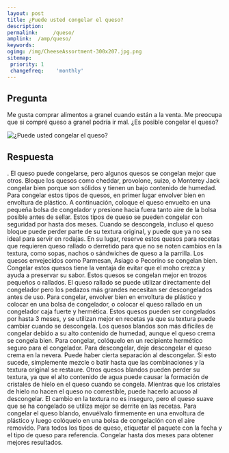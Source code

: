 ```yaml
---
layout: post
title: ¿Puede usted congelar el queso?  
description: 
permalink:     /queso/
amplink:  /amp/queso/
keywords: 
ogimg: /img/CheeseAssortment-300x207.jpg.png
sitemap:
 priority: 1
 changefreq:    'monthly'
---
```




## Pregunta

Me gusta comprar alimentos a granel cuando están a la venta. Me preocupa que si compré queso a granel podría ir mal. ¿Es posible congelar el queso?


![¿Puede usted congelar el queso?](https://sepuedecongelar.com/img/CheeseAssortment-300x207.jpg "¿Puede usted congelar el queso?" )


## Respuesta

.
 El queso puede congelarse, pero algunos quesos se congelan mejor que otros. Bloque los quesos como cheddar, provolone, suizo, o Monterey Jack congelar bien porque son sólidos y tienen un bajo contenido de humedad. Para congelar estos tipos de quesos, en primer lugar envolver bien en envoltura de plástico. A continuación, coloque el queso envuelto en una pequeña bolsa de congelador y presione hacia fuera tanto aire de la bolsa posible antes de sellar. Estos tipos de queso se pueden congelar con seguridad por hasta dos meses.
Cuando se descongela, incluso el queso bloque puede perder parte de su textura original, y puede que ya no sea ideal para servir en rodajas. En su lugar, reserve estos quesos para recetas que requieren queso rallado o derretido para que no se noten cambios en la textura, como sopas, nachos o sándwiches de queso a la parrilla.
Los quesos envejecidos como Parmesan, Asiago o Pecorino se congelan bien. Congelar estos quesos tiene la ventaja de evitar que el moho crezca y ayuda a preservar su sabor. Estos quesos se congelan mejor en trozos pequeños o rallados. El queso rallado se puede utilizar directamente del congelador pero los pedazos más grandes necesitan ser descongelados antes de uso. Para congelar, envolver bien en envoltura de plástico y colocar en una bolsa de congelador, o colocar el queso rallado en un congelador caja fuerte y hermética. Estos quesos pueden ser congelados por hasta 3 meses, y se utilizan mejor en recetas ya que su textura puede cambiar cuando se descongela.
Los quesos blandos son más difíciles de congelar debido a su alto contenido de humedad, aunque el queso crema se congela bien. Para congelar, colóquelo en un recipiente hermético seguro para el congelador. Para descongelar, deje descongelar el queso crema en la nevera. Puede haber cierta separación al descongelar. Si esto sucede, simplemente mezcle o batir hasta que las combinaciones y la textura original se restaure.
Otros quesos blandos pueden perder su textura, ya que el alto contenido de agua puede causar la formación de cristales de hielo en el queso cuando se congela. Mientras que los cristales de hielo no hacen el queso no comestible, puede hacerlo acuoso al descongelar. El cambio en la textura no es inseguro, pero el queso suave que se ha congelado se utiliza mejor se derrite en las recetas. Para congelar el queso blando, envuélvalo firmemente en una envoltura de plástico y luego colóquelo en una bolsa de congelación con el aire removido. Para todos los tipos de queso, etiquetar el paquete con la fecha y el tipo de queso para referencia. Congelar hasta dos meses para obtener mejores resultados.